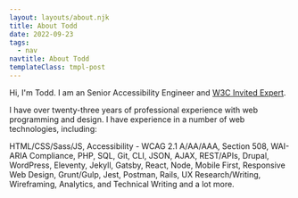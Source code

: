 ```yaml
---
layout: layouts/about.njk
title: About Todd
date: 2022-09-23
tags:
  - nav
navtitle: About Todd
templateClass: tmpl-post
---
```


Hi, I'm Todd. I am an Senior Accessibility Engineer and [W3C Invited Expert](https://w3.org).

I have over twenty-three years of professional experience with web programming and design. I have experience in a number of web technologies, including:

HTML/CSS/Sass/JS, Accessibility - WCAG 2.1 A/AA/AAA, Section 508, WAI-ARIA Compliance, PHP, SQL, Git, CLI, JSON, AJAX, REST/APIs, Drupal, WordPress, Eleventy, Jekyll, Gatsby, React, Node, Mobile First, Responsive Web Design, Grunt/Gulp, Jest, Postman, Rails, UX Research/Writing, Wireframing, Analytics, and Technical Writing and a lot more.
